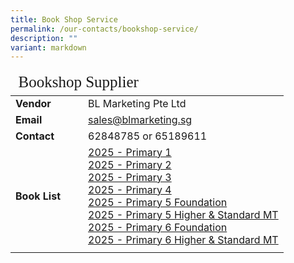 ```yaml
---
title: Book Shop Service
permalink: /our-contacts/bookshop-service/
description: ""
variant: markdown
---
```

<table style="font-size:16px">
	<thead>
		<tr><td style="font-family:impact; font-size:25px" colspan="2">Bookshop Supplier</td></tr>
	</thead>
	<tbody>
		<tr>
			<td width="100" style="font-weight:bold">Vendor</td>
			<td>BL Marketing Pte Ltd</td>
		</tr>
		<tr>
			<td style="font-weight:bold">Email</td>
			<td><a target="_blank" href="mailto:sales@blmarketing.sg">sales@blmarketing.sg</a></td>
		</tr>
		<tr>
			<td style="font-weight:bold">Contact</td>
			<td>62848785 or 65189611</td>
		</tr>
		<tr>
			<td style="font-weight:bold">Book List</td>
			<td><a href="https://drive.google.com/file/d/1F0gRVaXqTcVwhSG24KH-06lepMKVt57j/view?usp=drive_link" target="_blank">2025 - Primary 1</a><br>
				<a href="https://drive.google.com/file/d/1trgP1lDuzlKyhe6RdGa4mx0OdFT80cMC/view?usp=drive_link" target="_blank">2025 - Primary 2</a><br>
				<a href="https://drive.google.com/file/d/1rFITitWGu1O61Xfy81U7mM3VbyV96cEj/view?usp=drive_link" target="_blank">2025 - Primary 3</a><br>
				<a href="https://drive.google.com/file/d/1PMUoeZJZJmeYwAoXGcyHMTPxVxYD6ZQk/view?usp=drive_link" target="_blank">2025 - Primary 4</a><br>
				<a href="https://drive.google.com/file/d/13G3bQ-OAnh7xmpvIOoaZY4aL5oLujMzG/view?usp=drive_link" target="_blank">2025 - Primary 5 Foundation</a><br>
				<a href="https://drive.google.com/file/d/1rk0LvVVAI1ZpQ3BnWZ1DrJvl8k7QaKra/view?usp=drive_link" target="_blank">2025 - Primary 5 Higher &amp; Standard MT</a><br>
				<a href="https://drive.google.com/file/d/1TMT-Eixnu1UV7DQh9vxDhKJAnfE6nuIo/view?usp=drive_link" target="_blank">2025 - Primary 6 Foundation</a><br>
				<a href="https://drive.google.com/file/d/1ibGmGzwUn3TlSsRfpaUqR3LX-UkP0_sG/view?usp=drive_link" target="_blank">2025 - Primary 6 Higher &amp; Standard MT</a><br>
			</td>
		</tr>
		<tr><td></td></tr>
	</tbody>
</table>